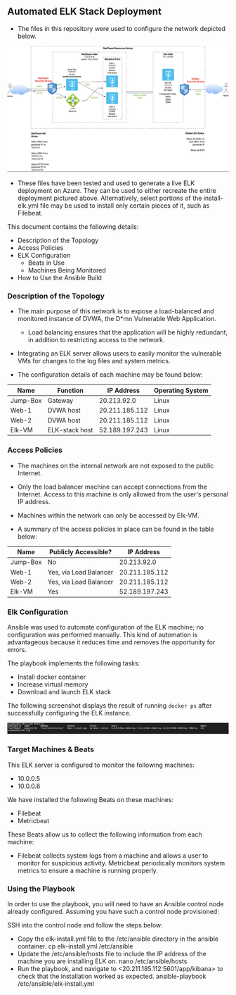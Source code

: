 ## Automated ELK Stack Deployment

- The files in this repository were used to configure the network depicted below.

 ![Network Diagram](Diagrams/network-diagram.png)

- These files have been tested and used to generate a live ELK deployment on Azure. They can be used to either recreate the entire deployment pictured above. Alternatively, select portions of the install-elk.yml file may be used to install only certain pieces of it, such as Filebeat.

 

This document contains the following details:
- Description of the Topology
- Access Policies
- ELK Configuration
  - Beats in Use
  - Machines Being Monitored
- How to Use the Ansible Build



### Description of the Topology

- The main purpose of this network is to expose a load-balanced and monitored instance of DVWA, the D*mn Vulnerable Web Application.

  - Load balancing ensures that the application will be highly redundant, in addition to restricting access to the network.

- Integrating an ELK server allows users to easily monitor the vulnerable VMs for changes to the log files and system metrics.


- The configuration details of each machine may be found below:


| Name     | Function       | IP Address     | Operating System |
|----------|----------------|----------------|------------------|
| Jump-Box | Gateway        | 20.213.92.0    | Linux            |
| Web-1    | DVWA host      | 20.211.185.112 | Linux            |
| Web-2    | DVWA host      | 20.211.185.112 | Linux            |
| Elk-VM   | ELK-stack host | 52.189.197.243 | Linux            |

### Access Policies

- The machines on the internal network are not exposed to the public Internet. 

- Only the load balancer machine can accept connections from the Internet. Access to this machine is only allowed from the user's personal IP address.

- Machines within the network can only be accessed by Elk-VM.



- A summary of the access policies in place can be found in the table below:

| Name     | Publicly Accessible?   | IP Address     |
|----------|------------------------|----------------|
| Jump-Box | No                     | 20.213.92.0    |
| Web-1    | Yes, via Load Balancer | 20.211.185.112 |
| Web-2    | Yes, via Load Balancer | 20.211.185.112 |
| Elk-VM   | Yes                    | 52.189.197.243 |



### Elk Configuration

Ansible was used to automate configuration of the ELK machine; no configuration was performed manually. This kind of automation is advantageous because it reduces time and removes the opportunity for errors.


The playbook implements the following tasks:
- Install docker container
- Increase virtual memory
- Download and launch ELK stack

The following screenshot displays the result of running `docker ps` after successfully configuring the ELK instance.

![Docker Output](Diagrams/docker-ps-output.png)


### Target Machines & Beats
This ELK server is configured to monitor the following machines:
- 10.0.0.5
- 10.0.0.6

We have installed the following Beats on these machines:
- Filebeat
- Metricbeat

These Beats allow us to collect the following information from each machine:
- Filebeat collects system logs from a machine and allows a user to monitor for suspicious activity. Metricbeat periodically monitors system metrics to ensure a machine is running properly.  


### Using the Playbook
In order to use the playbook, you will need to have an Ansible control node already configured. Assuming you have such a control node provisioned: 

SSH into the control node and follow the steps below:
- Copy the elk-install.yml file to the /etc/ansible directory in the ansible container.
       cp elk-install.yml /etc/ansible
- Update the /etc/ansible/hosts file to include the IP address of the machine you are installing ELK on.
       nano /etc/ansible/hosts
- Run the playbook, and navigate to <20.211.185.112:5601/app/kibana> to check that the installation worked as expected.
       ansible-playbook /etc/ansible/elk-install.yml

